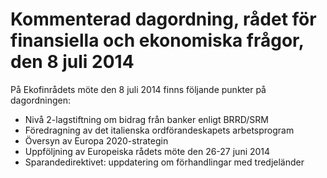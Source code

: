 # Kommenterad dagordning, rådet för finansiella och ekonomiska frågor, den 8 juli 2014

På Ekofinrådets möte den 8 juli 2014 finns följande punkter på dagordningen:

* Nivå 2\-lagstiftning om bidrag från banker enligt BRRD/SRM
* Föredragning av det italienska ordförandeskapets arbetsprogram
* Översyn av Europa 2020\-strategin
* Uppföljning av Europeiska rådets möte den 26\-27 juni 2014
* Sparandedirektivet: uppdatering om förhandlingar med tredjeländer
